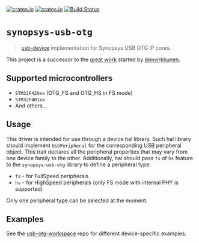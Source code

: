 [![crates.io](https://img.shields.io/crates/d/synopsys-usb-otg.svg)](https://crates.io/crates/synopsys-usb-otg)
[![crates.io](https://img.shields.io/crates/v/synopsys-usb-otg.svg)](https://crates.io/crates/synopsys-usb-otg)
[![Build Status](https://travis-ci.com/stm32-rs/synopsys-usb-otg.svg?branch=master)](https://travis-ci.com/stm32-rs/synopsys-usb-otg)

# `synopsys-usb-otg`

> [usb-device](https://github.com/mvirkkunen/usb-device) implementation for Synopsys USB OTG IP cores.

This project is a successor to the [great work](https://github.com/mvirkkunen/stm32f103xx-usb)
started by [@mvirkkunen](https://github.com/mvirkkunen).

## Supported microcontrollers

* `STM32F429xx` (OTG_FS and OTG_HS in FS mode)
* `STM32F401xx`
* And others...


## Usage

This driver is intended for use through a device hal library.
Such hal library should implement `UsbPeripheral` for the corresponding USB peripheral object.
This trait declares all the peripheral properties that may vary from one device family to the other.
Additionally, hal should pass `fs` of `hs` feature to the `synopsys-usb-otg` library to
define a peripheral type:
* `fs` - for FullSpeed peripherals
* `hs` - for HighSpeed peripherals (only FS mode with internal PHY is supported)

Only one peripheral type can be selected at the moment.

## Examples

See the [usb-otg-workspace](https://github.com/Disasm/usb-otg-workspace) repo for different device-specific examples.

